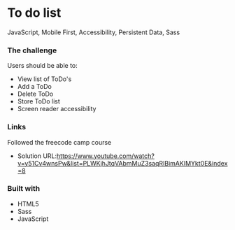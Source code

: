 # To do list

JavaScript, Mobile First, Accessibility, Persistent Data, Sass

### The challenge

Users should be able to:

- View list of ToDo's
- Add a ToDo
- Delete ToDo
- Store ToDo list
- Screen reader accessibility

### Links

Followed the freecode camp course

- Solution URL:https://www.youtube.com/watch?v=y51Cv4wnsPw&list=PLWKjhJtqVAbmMuZ3saqRIBimAKIMYkt0E&index=8

### Built with

- HTML5
- Sass
- JavaScript
